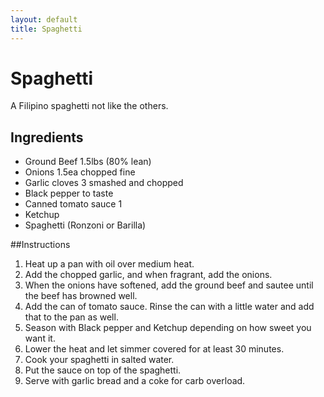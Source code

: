 ```yaml
---
layout: default
title: Spaghetti
---
```


Spaghetti
======================
A Filipino spaghetti not like the others.

## Ingredients


* Ground Beef 1.5lbs (80% lean)
* Onions 1.5ea chopped fine
* Garlic cloves 3 smashed and chopped
* Black pepper to taste
* Canned tomato sauce 1
* Ketchup
* Spaghetti (Ronzoni or Barilla)


##Instructions

1. Heat up a pan with oil over medium heat.
2. Add the chopped garlic, and when fragrant, add the onions.
3. When the onions have softened, add the ground beef and sautee until the beef has browned well.
4. Add the can of tomato sauce.  Rinse the can with a little water and add that to the pan as well.
5. Season with Black pepper and Ketchup depending on how sweet you want it.
6. Lower the heat and let simmer covered for at least 30 minutes.
7. Cook your spaghetti in salted water.
8. Put the sauce on top of the spaghetti.
9. Serve with garlic bread and a coke for carb overload.
